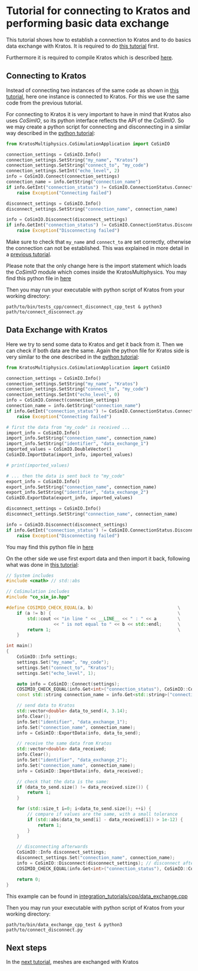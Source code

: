 # Tutorial for connecting to Kratos and performing basic data exchange

This tutorial shows how to establish a connection to Kratos and to do basics data exchange with Kratos. It is required to do [this tutorial](integration_co_sim_io.md) first.

Furthermore it is required to compile Kratos which is described [here](../../kratos_build.md).

## Connecting to Kratos
Instead of connecting two instances of the same code as shown in [this tutorial](../cpp/integration_co_sim_io.md#connecting-and-disconnecting), here one instance is connected to Kratos.
For this we use the same code from the previous tutorial.

For connecting to Kratos it is very important to have in mind that Kratos also uses _CoSimIO_, so its python interface reflects the API of the _CoSimIO_. So we may create a python script for connecting and disconnecting in a similar way described in the [python tutorial](../python/integration_co_sim_io.md):

~~~py
from KratosMultiphysics.CoSimulationApplication import CoSimIO

connection_settings = CoSimIO.Info()
connection_settings.SetString("my_name", "Kratos")
connection_settings.SetString("connect_to", "my_code")
connection_settings.SetInt("echo_level", 2)
info = CoSimIO.Connect(connection_settings)
connection_name = info.GetString("connection_name")
if info.GetInt("connection_status") != CoSimIO.ConnectionStatus.Connected:
    raise Exception("Connecting failed")

disconnect_settings = CoSimIO.Info()
disconnect_settings.SetString("connection_name", connection_name)

info = CoSimIO.Disconnect(disconnect_settings)
if info.GetInt("connection_status") != CoSimIO.ConnectionStatus.Disconnected:
    raise Exception("Disconnecting failed")
~~~

Make sure to check that `my_name` and `connect_to` are set correctly, otherwise the connection can not be established. This was explained in more detail in a [previous tutorial](integration_co_sim_io.md#connecting-and-disconnecting).

Please note that the only change here is the import statement which loads the _CoSimIO_ module which comes inside the KratosMultiphysics. You may find this python file in [here](https://github.com/KratosMultiphysics/Kratos/blob/master/applications/CoSimulationApplication/tests/co_sim_io_py_exposure_aux_files/connect_disconnect.py)

Then you may run your executable with python script of Kratos from your working directory:

~~~shell
path/to/bin/tests_cpp/connect_disconnect_cpp_test & python3 path/to/connect_disconnect.py
~~~

## Data Exchange with Kratos
Here we try to send some data to Kratos and get it back from it. Then we can check if both data are the same. Again the python file for Kratos side is very similar to the one described in the [python tutorial](../python/integration_co_sim_io.md):

~~~python
from KratosMultiphysics.CoSimulationApplication import CoSimIO

connection_settings = CoSimIO.Info()
connection_settings.SetString("my_name", "Kratos")
connection_settings.SetString("connect_to", "my_code")
connection_settings.SetInt("echo_level", 0)
info = CoSimIO.Connect(connection_settings)
connection_name = info.GetString("connection_name")
if info.GetInt("connection_status") != CoSimIO.ConnectionStatus.Connected:
    raise Exception("Connecting failed")

# first the data from "my_code" is received ...
import_info = CoSimIO.Info()
import_info.SetString("connection_name", connection_name)
import_info.SetString("identifier", "data_exchange_1")
imported_values = CoSimIO.DoubleVector()
CoSimIO.ImportData(import_info, imported_values)

# print(imported_values)

# ... then the data is sent back to "my_code"
export_info = CoSimIO.Info()
export_info.SetString("connection_name", connection_name)
export_info.SetString("identifier", "data_exchange_2")
CoSimIO.ExportData(export_info, imported_values)

disconnect_settings = CoSimIO.Info()
disconnect_settings.SetString("connection_name", connection_name)

info = CoSimIO.Disconnect(disconnect_settings)
if info.GetInt("connection_status") != CoSimIO.ConnectionStatus.Disconnected:
    raise Exception("Disconnecting failed")
~~~

You may find this python file in [here](https://github.com/KratosMultiphysics/Kratos/blob/master/applications/CoSimulationApplication/tests/co_sim_io_py_exposure_aux_files/import_export_data.py)

On the other side we use first export data and then import it back, following what was done in [this tutorial](integration_co_sim_io.md#data-exchange):

~~~c++
// System includes
#include <cmath> // std::abs

// CoSimulation includes
#include "co_sim_io.hpp"

#define COSIMIO_CHECK_EQUAL(a, b)                                \
    if (a != b) {                                                \
        std::cout << "in line " << __LINE__ << " : " << a        \
                  << " is not equal to " << b << std::endl;      \
        return 1;                                                \
    }

int main()
{
    CoSimIO::Info settings;
    settings.Set("my_name", "my_code");
    settings.Set("connect_to", "Kratos");
    settings.Set("echo_level", 1);

    auto info = CoSimIO::Connect(settings);
    COSIMIO_CHECK_EQUAL(info.Get<int>("connection_status"), CoSimIO::ConnectionStatus::Connected);
    const std::string connection_name = info.Get<std::string>("connection_name");

    // send data to Kratos
    std::vector<double> data_to_send(4, 3.14);
    info.Clear();
    info.Set("identifier", "data_exchange_1");
    info.Set("connection_name", connection_name);
    info = CoSimIO::ExportData(info, data_to_send);

    // receive the same data from Kratos
    std::vector<double> data_received;
    info.Clear();
    info.Set("identifier", "data_exchange_2");
    info.Set("connection_name", connection_name);
    info = CoSimIO::ImportData(info, data_received);

    // check that the data is the same:
    if (data_to_send.size() != data_received.size()) {
        return 1;
    }

    for (std::size_t i=0; i<data_to_send.size(); ++i) {
        // compare if values are the same, with a small tolerance
        if (std::abs(data_to_send[i] - data_received[i]) > 1e-12) {
            return 1;
        }
    }

    // disconnecting afterwards
    CoSimIO::Info disconnect_settings;
    disconnect_settings.Set("connection_name", connection_name);
    info = CoSimIO::Disconnect(disconnect_settings); // disconnect afterwards
    COSIMIO_CHECK_EQUAL(info.Get<int>("connection_status"), CoSimIO::ConnectionStatus::Disconnected);

    return 0;
}
~~~

This example can be found in [integration_tutorials/cpp/data_exchange.cpp](https://github.com/KratosMultiphysics/CoSimIO/blob/master/tests/integration_tutorials/cpp/data_exchange.cpp)

Then you may run your executable with python script of Kratos from your working directory:

~~~shell
path/to/bin/data_exchange_cpp_test & python3 path/to/connect_disconnect.py
~~~

## Next steps
In the [next tutorial](mesh_exchange_with_kratos.md), meshes are exchanged with Kratos
